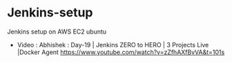 # Jenkins-setup
Jenkins setup on AWS EC2 ubuntu

* Video :  Abhishek :  Day-19 | Jenkins ZERO to HERO | 3 Projects Live |Docker Agent https://www.youtube.com/watch?v=zZfhAXfBvVA&t=101s 
